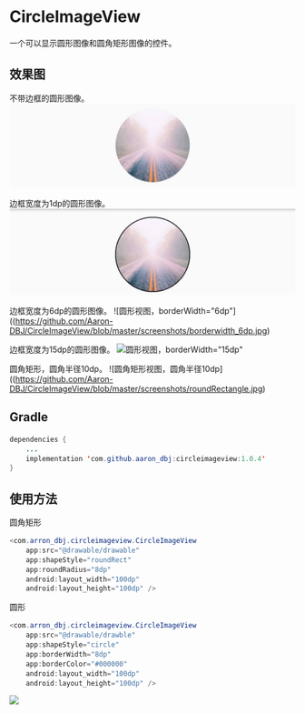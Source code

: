 # CircleImageView

一个可以显示圆形图像和圆角矩形图像的控件。

## 效果图
不带边框的圆形图像。
![圆形图像，borderWidth="0dp"](https://github.com/Aaron-DBJ/CircleImageView/blob/master/screenshots/borderwidth_0dp.jpg)

边框宽度为1dp的圆形图像。                           
![圆形视图，borderWidth="1dp"](https://github.com/Aaron-DBJ/CircleImageView/blob/master/screenshots/borderwidth_1dp.jpg)

边框宽度为6dp的圆形图像。
![圆形视图，borderWidth="6dp"]((https://github.com/Aaron-DBJ/CircleImageView/blob/master/screenshots/borderwidth_6dp.jpg)

边框宽度为15dp的圆形图像。
![圆形视图，borderWidth="15dp"](https://github.com/Aaron-DBJ/CircleImageView/blob/master/screenshots/borderwidth_15dp.jpg)

圆角矩形，圆角半径10dp。
![圆角矩形视图，圆角半径10dp]((https://github.com/Aaron-DBJ/CircleImageView/blob/master/screenshots/roundRectangle.jpg)


## Gradle

```Java
dependencies {
    ...
    implementation 'com.github.aaron_dbj:circleimageview:1.0.4'
}
```



## 使用方法

圆角矩形

```java
<com.arron_dbj.circleimageview.CircleImageView
    app:src="@drawable/drawable"
    app:shapeStyle="roundRect"
    app:roundRadius="8dp"
    android:layout_width="100dp"
    android:layout_height="100dp" />
```

圆形

```java
<com.arron_dbj.circleimageview.CircleImageView
    app:src="@drawable/drawble"
    app:shapeStyle="circle"
    app:borderWidth="8dp"
    app:borderColor="#000000"
    android:layout_width="100dp"
    android:layout_height="100dp" />
```

[![](https://jitpack.io/v/Aaron-DBJ/CircleImageView.svg)](https://jitpack.io/#Aaron-DBJ/CircleImageView)

